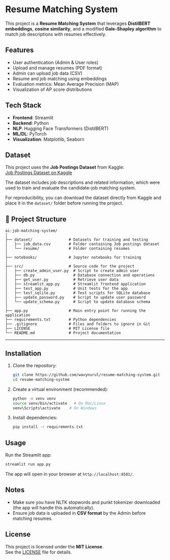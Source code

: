 # Resume Matching System

This project is a **Resume Matching System** that leverages **DistilBERT embeddings**, **cosine similarity**, and a modified **Gale-Shapley algorithm** to match job descriptions with resumes effectively.

## Features
- User authentication (Admin & User roles)
- Upload and manage resumes (PDF format)
- Admin can upload job data (CSV)
- Resume and job matching using embeddings
- Evaluation metrics: Mean Average Precision (MAP)
- Visualization of AP score distributions

## Tech Stack
- **Frontend**: Streamlit
- **Backend**: Python
- **NLP**: Hugging Face Transformers (DistilBERT)
- **ML/DL**: PyTorch
- **Visualization**: Matplotlib, Seaborn

## Dataset

This project uses the **Job Postings Dataset** from Kaggle:  
[Job Postings Dataset on Kaggle](https://www.kaggle.com/datasets/ff0e38aa4a2a813ab9bdb6107b8acaee96407a40eb1362a88380edc49a0a027f)

The dataset includes job descriptions and related information, which were used to train and evaluate the candidate–job matching system.  

For reproducibility, you can download the dataset directly from Kaggle and place it in the `dataset/` folder before running the project.


## 📂 Project Structure

```
ai-job-matching-system/
│
├── dataset/                # Datasets for training and testing
│   ├── job_data.csv        # Folder containing Job postings dataset
│   └── resume/             # Folder containing resumes
│
├── notebooks/              # Jupyter notebooks for training
│
├── src/                    # Source code for the project
│   ├── create_admin_user.py  # Script to create admin user
│   ├── db.py                 # Database connection and operations
│   ├── get_user.py           # Retrieve user data
│   ├── streamlit_app.py      # Streamlit frontend application
│   ├── test_app.py           # Unit tests for the app
│   ├── test_sqlite.py        # Test scripts for SQLite database
│   ├── update_password.py    # Script to update user password
│   └── update_schema.py      # Script to update database schema
│
├── app.py                  # Main entry point for running the application
├── requirements.txt        # Python dependencies
├── .gitignore              # Files and folders to ignore in Git
├── LICENSE                 # MIT License file
└── README.md               # Project documentation
```

---
## Installation

1. Clone the repository:
   ```bash
   git clone https://github.com/wavynurul/resume-matching-system.git
   cd resume-matching-system
   ```

2. Create a virtual environment (recommended):
   ```bash
   python -m venv venv
   source venv/bin/activate   # On Mac/Linux
   venv\Scripts\activate    # On Windows
   ```

3. Install dependencies:
   ```bash
   pip install -r requirements.txt
   ```

## Usage

Run the Streamlit app:
```bash
streamlit run app.py
```

The app will open in your browser at `http://localhost:8501/`.

## Notes
- Make sure you have NLTK stopwords and punkt tokenizer downloaded (the app will handle this automatically).
- Ensure job data is uploaded in **CSV format** by the Admin before matching resumes.

## License
This project is licensed under the **MIT License**.  
See the [LICENSE](LICENSE) file for details.

